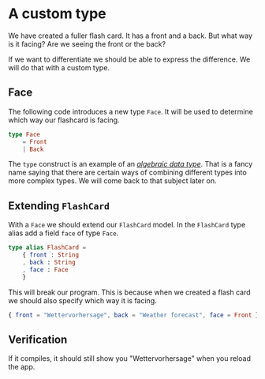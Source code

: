 # A custom type
We have created a fuller flash card. It has a front and a back. But what way is
it facing? Are we seeing the front or the back?

If we want to differentiate we should be able to express the difference. We will
do that with a custom type.

## Face
The following code introduces a new type `Face`. It will be used to determine
which way our flashcard is facing.

```elm
type Face
    = Front
    | Back
```

The `type` construct is an example of an [_algebraic data type_][adt]. That is a
fancy name saying that there are certain ways of combining different types into
more complex types. We will come back to that subject later on.

## Extending `FlashCard`
With a `Face` we should extend our `FlashCard` model. In the `FlashCard` type
alias add a field `face` of type `Face`.

```elm
type alias FlashCard =
    { front : String
    , back : String
    , face : Face
    }
```

This will break our program. This is because when we created a flash card we
should also specify which way it is facing.

```elm
{ front = "Wettervorhersage", back = "Weather forecast", face = Front }
```

## Verification
If it compiles, it should still show you "Wettervorhersage" when you reload the
app. 

[adt]: https://en.wikipedia.org/wiki/Algebraic_data_type
